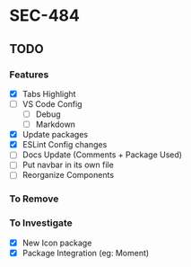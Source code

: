 # SEC-484

## TODO

### Features

* [x] Tabs Highlight
* [ ] VS Code Config
  * [ ] Debug
  * [ ] Markdown
* [x] Update packages
* [x] ESLint Config changes
* [ ] Docs Update (Comments + Package Used)
* [ ] Put navbar in its own file
* [ ] Reorganize Components

### To Remove

### To Investigate

* [x] New Icon package
* [x] Package Integration (eg: Moment)
